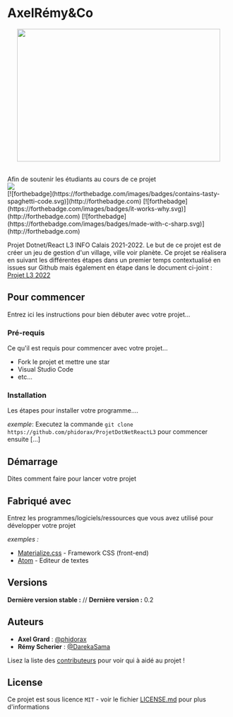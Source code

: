 # AxelRémy&Co
<p align="center">
  <img width="460" height="300" src="https://encrypted-tbn0.gstatic.com/images?q=tbn:ANd9GcQyytZo-uKe2q9NM3swnJz-NfoGirsmMDDUzA&usqp=CAU">
</p>
<br>
Afin de soutenir les étudiants au cours de ce projet
<br>
<a href="https://www.buymeacoffee.com/DrAtsiSama"><img src="https://img.buymeacoffee.com/button-api/?text=Buy me a coffee&emoji=&slug=DrAtsiSama&button_colour=BD5FFF&font_colour=ffffff&font_family=Poppins&outline_colour=000000&coffee_colour=FFDD00"></a>
<br>
[![forthebadge](https://forthebadge.com/images/badges/contains-tasty-spaghetti-code.svg)](http://forthebadge.com) [![forthebadge](https://forthebadge.com/images/badges/it-works-why.svg)](http://forthebadge.com) [![forthebadge](https://forthebadge.com/images/badges/made-with-c-sharp.svg)](http://forthebadge.com)

Projet Dotnet/React L3 INFO Calais 2021-2022.
Le but de ce projet est de créer un jeu de gestion d'un village, ville voir planète.
Ce projet se réalisera en suivant les différentes étapes dans un premier temps contextualisé en issues sur Github mais également en étape dans le document ci-joint : [Projet L3 2022](https://docs.google.com/document/d/1qx1gX35ew5OVzjl2TToEg9q-1nbkgj0hMyxZ8FnFmFc/edit)

## Pour commencer

Entrez ici les instructions pour bien débuter avec votre projet...

### Pré-requis

Ce qu'il est requis pour commencer avec votre projet...

- Fork le projet et mettre une star
- Visual Studio Code
- etc...

### Installation

Les étapes pour installer votre programme....

_exemple_: Executez la commande ``git clone https://github.com/phidorax/ProjetDotNetReactL3`` 
pour commencer ensuite [...]


## Démarrage

Dites comment faire pour lancer votre projet

## Fabriqué avec

Entrez les programmes/logiciels/ressources que vous avez utilisé pour développer votre projet

_exemples :_
* [Materialize.css](http://materializecss.com) - Framework CSS (front-end)
* [Atom](https://atom.io/) - Editeur de textes

## Versions
**Dernière version stable :** //
**Dernière version :** 0.2

## Auteurs
* **Axel Grard** : [@phidorax](https://github.com/phidorax)
* **Rémy Scherier** : [@DarekaSama](https://github.com/darekasama)

Lisez la liste des [contributeurs]([https://github.com/your/project/contributors](https://github.com/phidorax/ProjetDotNetReactL3/graphs/contributors)) pour voir qui à aidé au projet !

## License

Ce projet est sous licence ``MIT`` - voir le fichier [LICENSE.md](LICENSE.md) pour plus d'informations


